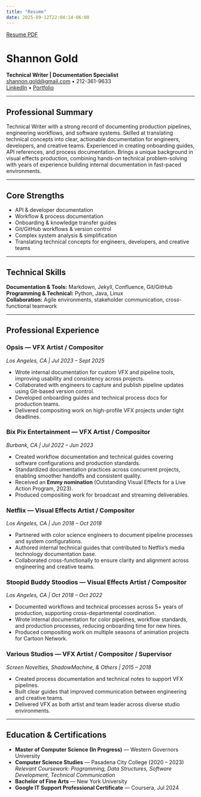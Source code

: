 ```yaml
---
title: "Resume"
date: 2025-09-12T22:04:14-06:00
---
```


[Resume PDF](SGold_Tech_Writer_Resume.pdf)

# Shannon Gold
**Technical Writer | Documentation Specialist**  
shannon.gold@gmail.com • 212-361-9633  
[LinkedIn](http://linkedin.com/in/sggold) • [Portfolio](http://shango.github.io)

---

## Professional Summary
Technical Writer with a strong record of documenting production pipelines, engineering workflows, and software systems. Skilled at translating technical concepts into clear, actionable documentation for engineers, developers, and creative teams. Experienced in creating onboarding guides, API references, and process documentation. Brings a unique background in visual effects production, combining hands-on technical problem-solving with years of experience building internal documentation in fast-paced environments.

---

## Core Strengths
- API & developer documentation  
- Workflow & process documentation  
- Onboarding & knowledge transfer guides  
- Git/GitHub workflows & version control  
- Complex system analysis & simplification  
- Translating technical concepts for engineers, developers, and creative teams  

---

## Technical Skills
**Documentation & Tools:** Markdown, Jekyll, Confluence, Git/GitHub  
**Programming & Technical:** Python, Java, Linux  
**Collaboration:** Agile environments, stakeholder communication, cross-functional teamwork  

---

## Professional Experience

### Opsis — VFX Artist / Compositor  
*Los Angeles, CA | Jul 2023 – Sept 2025*  
- Wrote internal documentation for custom VFX and pipeline tools, improving usability and consistency across projects.  
- Collaborated with engineers to capture and publish pipeline updates using Git-based version control.  
- Developed onboarding guides and technical process docs for production teams.  
- Delivered compositing work on high-profile VFX projects under tight deadlines.  

### Bix Pix Entertainment — VFX Artist / Compositor  
*Burbank, CA | Jul 2022 – Jun 2023*  
- Created workflow documentation and technical guides covering software configurations and production standards.  
- Standardized documentation practices across concurrent projects, enabling smoother handoffs and consistent quality.  
- Received an **Emmy nomination** (Outstanding Visual Effects for a Live Action Program, 2023).  
- Produced compositing work for broadcast and streaming deliverables.  

### Netflix — Visual Effects Artist / Compositor  
*Los Angeles, CA | Jun 2018 – Oct 2018*  
- Partnered with color science engineers to document pipeline processes and system configurations.  
- Authored internal technical guides that contributed to Netflix’s media technology documentation base.  
- Collaborated cross-functionally to ensure clarity and alignment across engineering and creative teams.  

### Stoopid Buddy Stoodios — Visual Effects Artist / Compositor  
*Los Angeles, CA | Oct 2018 – Oct 2022*  
- Documented workflows and technical processes across 5+ years of production, supporting cross-departmental coordination.  
- Wrote internal documentation for color pipelines, workflow standards, and production processes, reducing onboarding time for new hires.  
- Produced compositing work on multiple seasons of animation projects for Cartoon Network.  

### Various Studios — VFX Artist / Compositor / Supervisor  
*Screen Novelties, ShadowMachine, & Others | 2015 – 2018*  
- Created process documentation and technical notes to support VFX pipelines.  
- Built clear guides that improved communication between engineering and creative teams.  
- Delivered VFX as both artist and team leader across diverse studio environments.  

---

## Education & Certifications
- **Master of Computer Science (In Progress)** — Western Governors University  
- **Computer Science Studies** — Pasadena City College (2020 – 2023)  
  *Relevant Coursework: Programming, Data Structures, Software Development, Technical Communication*  
- **Bachelor of Fine Arts** — New York University  
- **Google IT Support Professional Certificate** — Coursera, Jul 2024  
